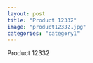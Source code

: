 ```yaml
---
layout: post
title: "Product 12332"
image: "product12332.jpg"
categories: "category1"
---
```

Product 12332
